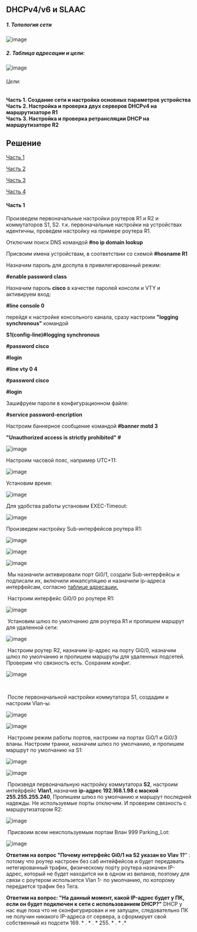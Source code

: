 ## DHCPv4/v6 и SLAAC 



##### 1. Топология сети

![image](https://github.com/SalminKHV/OTUS/assets/130359715/a52df14c-3ea1-428b-b423-f901bb30093a)

##### 2. Таблица адресации и цели:

![image](https://github.com/SalminKHV/OTUS/assets/130359715/b51a0740-1f5e-4457-b259-88b0aeac5e91)

###### Цели:

**Часть 1. Создание сети и настройка основных параметров устройства**  
**Часть 2. Настройка и проверка двух серверов DHCPv4 на маршрутизаторе R1**  
**Часть 3. Настройка и проверка ретрансляции DHCP на маршрутизаторе R2**  





## Решение

[Часть 1]()

[Часть 2]()

[Часть 3]()

[Часть 4]()



#### Часть 1

Произведем первоначальные настройки роутеров R1 и R2 и коммутаторов S1, S2. т.к. первоначальные настройки на устройствах идентичны, проведем настройку на примере роутера R1.       

Отключим поиск DNS командой **#no ip domain lookup**

Присвоим имена устройствам, в соответствии со схемой **#hosname R1**

Назначим пароль для доспупа в привилегированный режим:

**#enable password class**

Назначим пароль **cisco** в качестве паролей консоли и VTY и активируем вход:

**#line console 0**

перейдя к настройке консольного канала, сразу настроим **"logging synchronous"** командой    

**S1(config-line)#logging synchronous**

**#password cisco**

**#login**

**#line vty 0 4**

**#password cisco**

**#login**

Зашифруем пароли в конфигурационном файле:

**#service password-encription**

Настроим баннерное сообщение командой **#banner motd 3**

**"Unauthorized access is strictly prohibited" #**

![image](https://github.com/SalminKHV/OTUS/assets/130359715/17257e20-79ff-4999-9295-5ec3ad42a459)

Настроим часовой пояс, например UTC+11:

![image](https://github.com/SalminKHV/OTUS/assets/130359715/de82249f-1af1-465b-9e14-9cafc39e65da)

Установим время:

![image](https://github.com/SalminKHV/OTUS/assets/130359715/8b70cfc6-fd7b-422d-8c22-5fdf8f4558eb)



Для удобства работы установим EXEC-Timeout:

![image](https://github.com/SalminKHV/OTUS/assets/130359715/a5d4232c-ea03-47d3-b574-a184a2a398ca)

Произведем настройку Sub-интерфейсов роутера R1:

![image](https://github.com/SalminKHV/OTUS/assets/130359715/d91d8f1c-74d8-41b2-9a00-4b24faefc082)

![image](https://github.com/SalminKHV/OTUS/assets/130359715/3ca61f3c-ab28-4120-a9b8-7a61ad180060)

![image](https://github.com/SalminKHV/OTUS/assets/130359715/9d742451-6ae5-4047-8220-34c3e0df7b55)

​				Мы назначили активировали порт Gi0/1, создали Sub-интерфейсы и подписали их, включили инкапсуляцию и назначили ip-адреса интерфейсам, согласно [таблице адресации.]()

​				Настроим интерфейс Gi0/0 ро роутере R1:

![image](https://github.com/SalminKHV/OTUS/assets/130359715/08e0b0ad-a656-4f4b-8b00-7652745e6959)

​				Установим шлюз по умолчанию для роутера R1 и пропишем маршрут для удаленной сети:

![image](https://github.com/SalminKHV/OTUS/assets/130359715/ba2ef1ec-e961-4f61-87a5-cd43392af382)

​				Настроим роутер R2, назначим ip-адрес на порту Gi0/0, назначим шлюз по умолчанию и пропишем маршруты для удаленных подсетей. Проверим что связность есть. Сохраним конфиг.

![image](https://github.com/SalminKHV/OTUS/assets/130359715/ae46d4ef-b696-4860-b393-ac8c05ee1723)

​				

​				После первоначальной настройки коммутатора S1, создадим и настроим Vlan-ы:

![image](https://github.com/SalminKHV/OTUS/assets/130359715/cc1bad2e-c4e9-4f19-8ce9-718b14b1465a)

![image](https://github.com/SalminKHV/OTUS/assets/130359715/212eb5d9-4498-4221-a8cd-94fb2e940a60)

​				Настроим режим работы портов, настроим на портах Gi0/1 и Gi0/3 вланы. Настроим транки, назначим шлюз по умолчанию, и пропишем маршрут по умолчанию на S1:

![image](https://github.com/SalminKHV/OTUS/assets/130359715/ca1e001d-cf7a-4387-86b7-7cfd78118c4b)

![image](https://github.com/SalminKHV/OTUS/assets/130359715/139c7aa5-496d-478c-835c-53f00b81a34b)



​				Произведя первоначальную настройку коммутатора **S2**, настроим интейрфейс **Vlan1**, назначив **ip-адрес 192.168.1.98 с маской 255.255.255.240**, Пропишем шлюз по умолчанию и маршрут последней надежды. Не используемые порты отключим. И проверим связность с маршрутизатором R2:

![image](https://github.com/SalminKHV/OTUS/assets/130359715/68b79f1c-8f49-4509-b6ee-f431b29903af)

​				Присвоим всем неиспользуемым портам Влан 999 Parking_Lot:

![image](https://github.com/SalminKHV/OTUS/assets/130359715/2c8fbcc3-ae32-427b-8eb0-0e890232ebcb)



**Ответим на вопрос "Почему интерфейс Gi0/1 на S2 указан во Vlav 1?**" : потому что роутер настроен без саб интейфейсов и будет передавать нетегированный трафик, физическому порту роутера назначен IP-адрес, который не будет находится ни в одном из виланов, поэтому для связи с роутером использется Vlan 1- по умолчанию, по которому передается трафик без Тега. 



**Ответим на вопрос: "На данный момент, какой IP-адрес будет у ПК, если он будет подключен к сети с использованием DHCP?"** DHCP у нас еще пока что не сконфигурирован и не запущен, следовательно ПК не получин никакого IP-адреса от сервера, а сформирует свой собственный из подсети 169. * . * . *     255. * . * .* 



